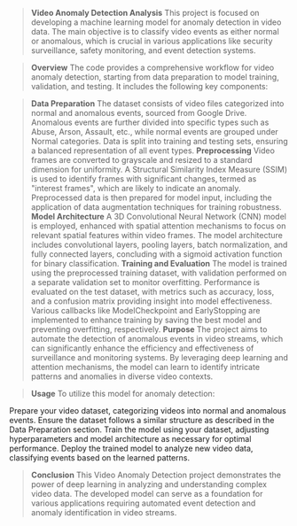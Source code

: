 
> ****Video Anomaly Detection Analysis****
This project is focused on developing a machine learning model for anomaly detection in video data. The main objective is to classify video events as either normal or anomalous, which is crucial in various applications like security surveillance, safety monitoring, and event detection systems.

> ****Overview****
The code provides a comprehensive workflow for video anomaly detection, starting from data preparation to model training, validation, and testing. It includes the following key components:

> ****Data Preparation****
The dataset consists of video files categorized into normal and anomalous events, sourced from Google Drive.
Anomalous events are further divided into specific types such as Abuse, Arson, Assault, etc., while normal events are grouped under Normal categories.
Data is split into training and testing sets, ensuring a balanced representation of all event types.
> ****Preprocessing****
Video frames are converted to grayscale and resized to a standard dimension for uniformity.
A Structural Similarity Index Measure (SSIM) is used to identify frames with significant changes, termed as "interest frames", which are likely to indicate an anomaly.
Preprocessed data is then prepared for model input, including the application of data augmentation techniques for training robustness.
> ****Model Architecture****
A 3D Convolutional Neural Network (CNN) model is employed, enhanced with spatial attention mechanisms to focus on relevant spatial features within video frames.
The model architecture includes convolutional layers, pooling layers, batch normalization, and fully connected layers, concluding with a sigmoid activation function for binary classification.
> ****Training and Evaluation****
The model is trained using the preprocessed training dataset, with validation performed on a separate validation set to monitor overfitting.
Performance is evaluated on the test dataset, with metrics such as accuracy, loss, and a confusion matrix providing insight into model effectiveness.
Various callbacks like ModelCheckpoint and EarlyStopping are implemented to enhance training by saving the best model and preventing overfitting, respectively.
> ****Purpose****
The project aims to automate the detection of anomalous events in video streams, which can significantly enhance the efficiency and effectiveness of surveillance and monitoring systems. By leveraging deep learning and attention mechanisms, the model can learn to identify intricate patterns and anomalies in diverse video contexts.

> ****Usage****
To utilize this model for anomaly detection:

Prepare your video dataset, categorizing videos into normal and anomalous events.
Ensure the dataset follows a similar structure as described in the Data Preparation section.
Train the model using your dataset, adjusting hyperparameters and model architecture as necessary for optimal performance.
Deploy the trained model to analyze new video data, classifying events based on the learned patterns.
> ****Conclusion****
This Video Anomaly Detection project demonstrates the power of deep learning in analyzing and understanding complex video data. The developed model can serve as a foundation for various applications requiring automated event detection and anomaly identification in video streams.
